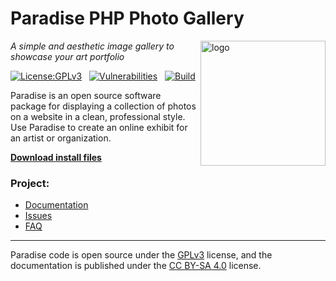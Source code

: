 # Paradise PHP Photo Gallery
<img src=https://centerkey.com/paradise/graphics/paradise-logo.svg align=right width=200 alt=logo>

_A simple and aesthetic image gallery to showcase your art portfolio_

[![License:GPLv3](https://img.shields.io/badge/License-GPL%20v3-blue.svg)](https://github.com/center-key/paradise/blob/main/LICENSE.txt)
&nbsp;
[![Vulnerabilities](https://snyk.io/test/github/center-key/paradise/badge.svg)](https://snyk.io/test/github/center-key/paradise)
&nbsp;
[![Build](https://github.com/center-key/paradise/workflows/build/badge.svg)](https://github.com/center-key/paradise/actions?query=workflow%3Abuild)

Paradise is an open source software package for displaying a collection of photos on a website in
a clean, professional style.  Use Paradise to create an online exhibit for an artist or
organization.

**[Download install files](https://github.com/center-key/paradise/tree/main/releases)**

### Project:
   * [Documentation](https://centerkey.com/paradise/)
   * [Issues](https://github.com/center-key/paradise/issues)
   * [FAQ](https://github.com/center-key/paradise/wiki/faq)

---
Paradise code is open source under the
[GPLv3](https://github.com/center-key/paradise/blob/main/LICENSE.txt) license,
and the documentation is published under the
[CC BY-SA 4.0](https://creativecommons.org/licenses/by-sa/4.0) license.
